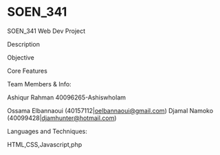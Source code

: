 # SOEN_341
SOEN_341 Web Dev Project


Description


Objective


Core Features


Team Members & Info:

Ashiqur Rahman 40096265-AshiswhoIam

Ossama Elbannaoui (40157112|oelbannaoui@gmail.com)
Djamal Namoko (40099428|djamhunter@hotmail.com)


Languages and Techniques:

HTML,CSS,Javascript,php
